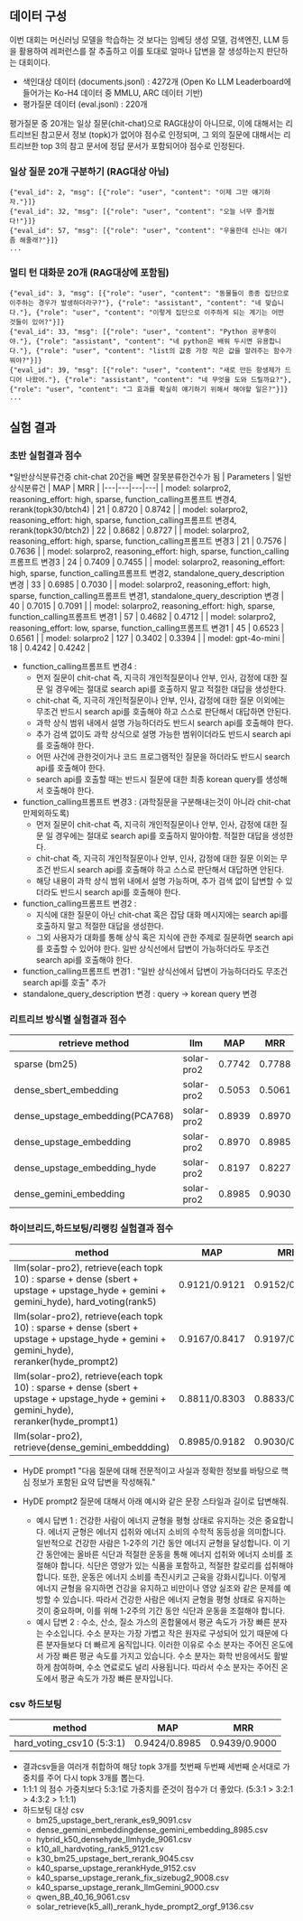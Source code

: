 ## 데이터 구성

이번 대회는 머신러닝 모델을 학습하는 것 보다는 임베딩 생성 모델, 검색엔진, LLM 등을 활용하여 레퍼런스를 잘 추출하고 이를 토대로 얼마나 답변을 잘 생성하는지 판단하는 대회이다.

- 색인대상 데이터 (documents.jsonl) : 4272개 (Open Ko LLM Leaderboard에 들어가는 Ko-H4 데이터 중 MMLU, ARC 데이터 기반)
- 평가질문 데이터 (eval.jsonl) : 220개

평가질문 중 20개는 일상 질문(chit-chat)으로 RAG대상이 아니므로, 이에 대해서는 리트리브된 참고문서 정보 (topk)가 없어야 점수로 인정되며, 그 외의 질문에 대해서는 리트리브한 top 3의 참고 문서에 정답 문서가 포함되어야 점수로 인정된다.

### 일상 질문 20개 구분하기 (RAG대상 아님)
```
{"eval_id": 2, "msg": [{"role": "user", "content": "이제 그만 얘기하자."}]}
{"eval_id": 32, "msg": [{"role": "user", "content": "오늘 너무 즐거웠다!"}]}
{"eval_id": 57, "msg": [{"role": "user", "content": "우울한데 신나는 얘기 좀 해줄래?"}]}
...
```

### 멀티 턴 대화문 20개 (RAG대상에 포함됨)
```
{"eval_id": 3, "msg": [{"role": "user", "content": "동물들이 종종 집단으로 이주하는 경우가 발생하더라구?"}, {"role": "assistant", "content": "네 맞습니다."}, {"role": "user", "content": "이렇게 집단으로 이주하게 되는 계기는 어떤 것들이 있어?"}]}
{"eval_id": 33, "msg": [{"role": "user", "content": "Python 공부중이야."}, {"role": "assistant", "content": "네 python은 배워 두시면 유용합니다."}, {"role": "user", "content": "list의 값중 가장 작은 값을 알려주는 함수가 뭐야?"}]}
{"eval_id": 39, "msg": [{"role": "user", "content": "새로 만든 항생제가 드디어 나왔어."}, {"role": "assistant", "content": "네 무엇을 도와 드릴까요?"}, {"role": "user", "content": "그 효과를 확실히 얘기하기 위해서 해야할 일은?"}]}
...
```

## 실험 결과

### 초반 실험결과 점수
*일반상식분류건중 chit-chat 20건을 빼면 잘못분류한건수가 됨
| Parameters | 일반상식분류건 | MAP | MRR |
|---|---|---|---|
| model: solarpro2, reasoning_effort: high, sparse, function_calling프롬프트 변경4, rerank(topk30/btch4) | 21 | 0.8720 | 0.8742 |
| model: solarpro2, reasoning_effort: high, sparse, function_calling프롬프트 변경4, rerank(topk30/btch2) | 22 | 0.8682 | 0.8727 |
| model: solarpro2, reasoning_effort: high, sparse, function_calling프롬프트 변경3 | 21 | 0.7576 | 0.7636 |
| model: solarpro2, reasoning_effort: high, sparse, function_calling프롬프트 변경3 | 24 | 0.7409 | 0.7455 |
| model: solarpro2, reasoning_effort: high, sparse, function_calling프롬프트 변경2, standalone_query_description 변경 | 33 | 0.6985 | 0.7030 |
| model: solarpro2, reasoning_effort: high, sparse, function_calling프롬프트 변경1, standalone_query_description 변경 | 40 | 0.7015 | 0.7091 |
| model: solarpro2, reasoning_effort: high, sparse, function_calling프롬프트 변경1 | 57 | 0.4682 | 0.4712 |
| model: solarpro2, reasoning_effort: low, sparse, function_calling프롬프트 변경1 | 45 | 0.6523 | 0.6561 |
| model: solarpro2 | 127 | 0.3402 | 0.3394 |
| model: gpt-4o-mini | 18 | 0.4242 | 0.4242 |
- function_calling프롬프트 변경4 :
    - 먼저 질문이 chit-chat 즉, 지극히 개인적질문이나 안부, 인사, 감정에 대한 질문 일 경우에는 절대로 search api를 호출하지 말고 적절한 대답을 생성한다.
    - chit-chat 즉, 지극히 개인적질문이나 안부, 인사, 감정에 대한 질문 이외에는 무조건 반드시 search api를 호출해야 하고 스스로 판단해서 대답하면 안된다.
    - 과학 상식 범위 내에서 설명 가능하더라도 반드시 search api를 호출해야 한다.
    - 추가 검색 없이도 과학 상식으로 설명 가능한 범위이더라도 반드시 search api를 호출해야 한다.
    - 어떤 사건에 관한것이거나 코드 프로그램적인 질문을 하더라도 반드시 search api를 호출해야 한다.
    - search api를 호출할 때는 반드시 질문에 대한 최종 korean query를 생성해서 호출해야 한다.
- function_calling프롬프트 변경3 : (과학질문을 구분해내는것이 아니라 chit-chat만제외하도록)
    - 먼저 질문이 chit-chat 즉, 지극히 개인적질문이나 안부, 인사, 감정에 대한 질문 일 경우에는 절대로 search api를 호출하지 말아야함. 적절한 대답을 생성한다.
    - chit-chat 즉, 지극히 개인적질문이나 안부, 인사, 감정에 대한 질문 이외는 무조건 반드시 search api를 호출해야 하고 스스로 판단해서 대답하면 안된다.
    - 해당 내용이 과학 상식 범위 내에서 설명 가능하며, 추가 검색 없이 답변할 수 있더라도 반드시 search api를 호출해야 한다.
- function_calling프롬프트 변경2 :
    - 지식에 대한 질문이 아닌 chit-chat 혹은 잡담 대화 메시지에는 search api를 호출하지 말고 적절한 대답을 생성한다.
    - 그외 사용자가 대화를 통해 상식 혹은 지식에 관한 주제로 질문하면 search api를 호출할 수 있어야 한다. 일반 상식선에서 답변이 가능하더라도 무조건 search api를 호출해야 한다.
- function_calling프롬프트 변경1 :  "일반 상식선에서 답변이 가능하더라도 무조건 search api를 호출" 추가
- standalone_query_description 변경 : query -> korean query 변경

### 리트리브 방식별 실험결과 점수
retrieve method | llm | MAP | MRR
-- | -- | -- | --
sparse (bm25) | solar-pro2 | 0.7742 | 0.7788
dense_sbert_embedding | solar-pro2 | 0.5053 | 0.5061
dense_upstage_embedding(PCA768) | solar-pro2 | 0.8939 | 0.8970
dense_upstage_embedding | solar-pro2 | 0.8970 | 0.8985
dense_upstage_embedding_hyde | solar-pro2 | 0.8197 | 0.8227
dense_gemini_embedding | solar-pro2 | 0.8985 | 0.9030

### 하이브리드,하드보팅/리랭킹 실험결과 점수

method | MAP | MRR
-- | -- | --
llm(solar-pro2), retrieve(each topk 10) : sparse + dense (sbert + upstage + upstage_hyde + gemini + gemini_hyde), hard_voting(rank5) | 0.9121/0.9121 | 0.9152/0.9152
llm(solar-pro2), retrieve(each topk 10) : sparse + dense (sbert + upstage + upstage_hyde + gemini + gemini_hyde), reranker(hyde_prompt2) | 0.9167/0.8417 | 0.9197/0.8424
llm(solar-pro2), retrieve(each topk 10) : sparse + dense (sbert + upstage + upstage_hyde + gemini + gemini_hyde), reranker(hyde_prompt1) | 0.8811/0.8303 | 0.8833/0.8348
llm(solar-pro2), retrieve(dense_gemini_embeddding) | 0.8985/0.9182 | 0.9030/0.9182

- HyDE prompt1
  "다음 질문에 대해 전문적이고 사실과 정확한 정보를 바탕으로 핵심 정보가 포함된 요약 답변을 작성해줘."
- HyDE prompt2
  질문에 대해서 아래 예시와 같은 문장 스타일과 길이로 답변해줘.
  
  - 예시 답변 1 :
  건강한 사람이 에너지 균형을 평형 상태로 유지하는 것은 중요합니다. 에너지 균형은 에너지 섭취와 에너지 소비의 수학적 동등성을 의미합니다. 일반적으로 건강한 사람은 1-2주의 기간 동안 에너지 균형을 달성합니다. 이 기간 동안에는 올바른 식단과 적절한 운동을 통해 에너지 섭취와 에너지 소비를 조절해야 합니다. 식단은 영양가 있는 식품을 포함하고, 적절한 칼로리를 섭취해야 합니다. 또한, 운동은 에너지 소비를 촉진시키고 근육을 강화시킵니다. 이렇게 에너지 균형을 유지하면 건강을 유지하고 비만이나 영양 실조와 같은 문제를 예방할 수 있습니다. 따라서 건강한 사람은 에너지 균형을 평형 상태로 유지하는 것이 중요하며, 이를 위해 1-2주의 기간 동안 식단과 운동을 조절해야 합니다.
  - 예시 답변 2 :
  수소, 산소, 질소 가스의 혼합물에서 평균 속도가 가장 빠른 분자는 수소입니다. 수소 분자는 가장 가볍고 작은 원자로 구성되어 있기 때문에 다른 분자들보다 더 빠르게 움직입니다. 이러한 이유로 수소 분자는 주어진 온도에서 가장 빠른 평균 속도를 가지고 있습니다. 수소 분자는 화학 반응에서도 활발하게 참여하며, 수소 연료로도 널리 사용됩니다. 따라서 수소 분자는 주어진 온도에서 평균 속도가 가장 빠른 분자입니다.

### csv 하드보팅

method | MAP | MRR
-- | -- | --
hard_voting_csv10 (5:3:1) | 0.9424/0.8985 | 0.9439/0.9000

- 결과csv들을 여러개 취합하여 해당 topk 3개를 첫번째 두번째 세번째 순서대로 가중치를 주어 다시 topk 3개를 뽑는다.
- 1:1:1 의 점수 가중치보다 5:3:1로 가중치를 준것이 점수가 더 좋았다. (5:3:1 > 3:2:1 > 4:3:2 > 1:1:1)
- 하드보팅 대상 csv
  - bm25_upstage_bert_rerank_es9_9091.csv
  - dense_gemini_embeddingdense_gemini_embedding_8985.csv
  - hybrid_k50_densehyde_llmhyde_9061.csv
  - k10_all_hardvoting_rank5_9121.csv
  - k30_bm25_upstage_bert_rerank_9045.csv
  - k40_sparse_upstage_rerankHyde_9152.csv
  - k40_sparse_upstage_rerank_fix_sizebug2_9008.csv
  - k40_sparse_upstage_rerank_llmGemini_9000.csv
  - qwen_8B_40_16_9061.csv
  - solar_retrieve(k5_all)_rerank_hyde_prompt2_orgf_9136.csv
